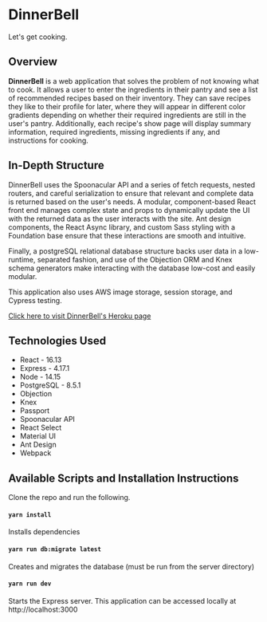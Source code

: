 # DinnerBell

Let's get cooking.

## Overview

<b>DinnerBell</b> is a web application that solves the problem of not knowing what to cook. It allows a user to enter the ingredients in their pantry and see a list of recommended recipes based on their inventory. They can save recipes they like to their profile for later, where they will appear in different color gradients depending on whether their required ingredients are still in the user's pantry. Additionally, each recipe's show page will display summary information, required ingredients, missing ingredients if any, and instructions for cooking.

## In-Depth Structure

DinnerBell uses the Spoonacular API and a series of fetch requests, nested routers, and careful serialization to ensure that relevant and complete data is returned based on the user's needs. A modular, component-based React front end manages complex state and props to dynamically update the UI with the returned data as the user interacts with the site. Ant design components, the React Async library, and custom Sass styling with a Foundation base ensure that these interactions are smooth and intuitive.

Finally, a postgreSQL relational database structure backs user data in a low-runtime, separated fashion, and use of the Objection ORM and Knex schema generators make interacting with the database low-cost and easily modular.

This application also uses AWS image storage, session storage, and Cypress testing.

[Click here to visit DinnerBell's Heroku page](https://launch31-dinner-bell-app.herokuapp.com/)

## Technologies Used

- React - 16.13
- Express - 4.17.1
- Node - 14.15
- PostgreSQL - 8.5.1
- Objection
- Knex
- Passport
- Spoonacular API
- React Select
- Material UI
- Ant Design
- Webpack

## Available Scripts and Installation Instructions

Clone the repo and run the following.

#### `yarn install`

Installs dependencies

#### `yarn run db:migrate latest`

Creates and migrates the database (must be run from the server directory)

#### `yarn run dev`

Starts the Express server. This application can be accessed locally at http://localhost:3000
